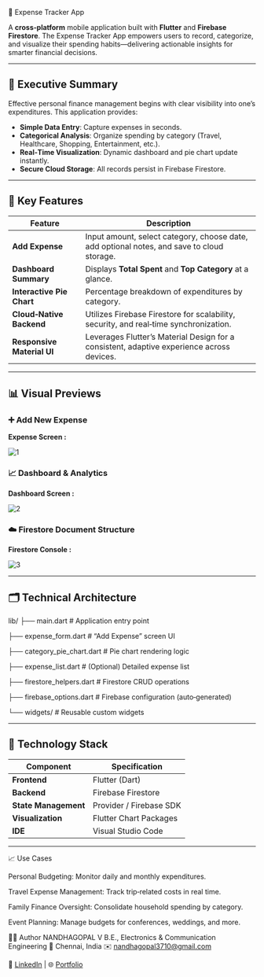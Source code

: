 💸 Expense Tracker App

A **cross‑platform** mobile application built with **Flutter** and **Firebase Firestore**. The Expense Tracker App empowers users to record, categorize, and visualize their spending habits—delivering actionable insights for smarter financial decisions.

---

## 📌 Executive Summary

Effective personal finance management begins with clear visibility into one’s expenditures. This application provides:

- **Simple Data Entry**: Capture expenses in seconds.  
- **Categorical Analysis**: Organize spending by category (Travel, Healthcare, Shopping, Entertainment, etc.).  
- **Real‑Time Visualization**: Dynamic dashboard and pie chart update instantly.  
- **Secure Cloud Storage**: All records persist in Firebase Firestore.  

---

## 🚀 Key Features

| Feature                        | Description                                                                                  |
|--------------------------------|----------------------------------------------------------------------------------------------|
| **Add Expense**                | Input amount, select category, choose date, add optional notes, and save to cloud storage.   |
| **Dashboard Summary**          | Displays **Total Spent** and **Top Category** at a glance.                                   |
| **Interactive Pie Chart**      | Percentage breakdown of expenditures by category.                                           |
| **Cloud‑Native Backend**       | Utilizes Firebase Firestore for scalability, security, and real‑time synchronization.        |
| **Responsive Material UI**     | Leverages Flutter’s Material Design for a consistent, adaptive experience across devices.    |

---

## 📊 Visual Previews

### ➕ Add New Expense

**Expense Screen :**

![1](https://github.com/user-attachments/assets/8719c050-1b6a-499d-918e-ba1e91930bee)


### 📈 Dashboard & Analytics

**Dashboard Screen :**

![2](https://github.com/user-attachments/assets/0343e45a-4731-44a9-95fb-72c6898520f3)


### ☁️ Firestore Document Structure

**Firestore Console :**

![3](https://github.com/user-attachments/assets/36dc21c3-cd60-4990-8e8f-6b88c552d607)


---

## 🗂️ Technical Architecture

lib/
├── main.dart # Application entry point

├── expense_form.dart # “Add Expense” screen UI

├── category_pie_chart.dart # Pie chart rendering logic

├── expense_list.dart # (Optional) Detailed expense list

├── firestore_helpers.dart # Firestore CRUD operations

├── firebase_options.dart # Firebase configuration (auto‑generated)

└── widgets/ # Reusable custom widgets


---

## 🔧 Technology Stack

| Component               | Specification                                              |
|-------------------------|------------------------------------------------------------|
| **Frontend**            | Flutter (Dart)                                             |
| **Backend**             | Firebase Firestore                                        |
| **State Management**    | Provider / Firebase SDK                                    |
| **Visualization**       | Flutter Chart Packages                                     |
| **IDE**                 | Visual Studio Code                                         |

---

📈 Use Cases

Personal Budgeting: Monitor daily and monthly expenditures.

Travel Expense Management: Track trip‑related costs in real time.

Family Finance Oversight: Consolidate household spending by category.

Event Planning: Manage budgets for conferences, weddings, and more.

👨‍💻 Author
NANDHAGOPAL V
B.E., Electronics & Communication Engineering
📍 Chennai, India
✉️ nandhagopal3710@gmail.com

🔗 [LinkedIn](https://www.linkedin.com/in/nandhagopal03/) | 🌐 [Portfolio](https://nandhgopalportfolio.netlify.app)


